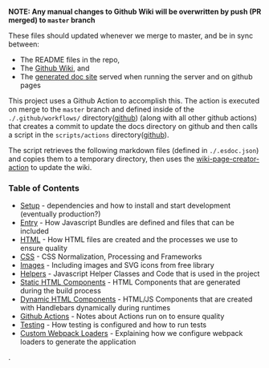**NOTE: Any manual changes to Github Wiki will be overwritten by push (PR merged) to `master` branch**

These files should updated whenever we merge to master, and be in sync between:
 - The README files in the repo,
 - The [Github Wiki](https://github.com/devlinjunker/template.webpack.fend/wiki), and
 - The [generated doc site](https://devlinjunker.github.io/template.webpack.fend/manual/index.html) served
    when running the server and on github pages

This project uses a Github Action to accomplish this. The action is executed on merge to the `master` branch
and defined inside of the `./.github/workflows/` directory([github](https://github.com/devlinjunker/template.webpack.fend/tree/master/.github/workflows))
(along with all other github actions) that creates a commit to update the docs directory on github and then
calls a script in the `scripts/actions` directory([github](https://github.com/devlinjunker/template.webpack.fend/tree/master/scripts/actions)).

The script retrieves the following markdown files (defined in `./.esdoc.json`) and copies them to a temporary
directory, then uses the [wiki-page-creator-action](https://github.com/marketplace/actions/wiki-page-creator-action)
to update the wiki.

### Table of Contents

- [Setup](manual/README.setup.html) - dependencies and how to install and start development (eventually production?)
- [Entry](manual/README.entry.html) - How Javascript Bundles are defined and files that can be included
- [HTML](manual/README.html.html) - How HTML files are created and the processes we use to ensure quality
- [CSS](manual/README.css.html) - CSS Normalization, Processing and Frameworks
- [Images](manual/README.img.html) - Including images and SVG icons from free library
- [Helpers](manual/README.helpers.html) - Javascript Helper Classes and Code that is used in the project
- [Static HTML Components](manual/README.static.html) - HTML Components that are generated during the build process
- [Dynamic HTML Components](manual/README.components.html) - HTML/JS Components that are created with Handlebars dynamically during runtimes
- [Github Actions](manual/README.scripts.html) - Notes about Actions run on to ensure quality
- [Testing](manual/README.test.html) - How testing is configured and how to run tests
- [Custom Webpack Loaders](manual/README.loaders.html) - Explaining how we configure webpack loaders to generate the application



.
